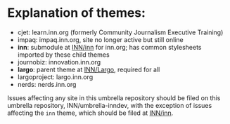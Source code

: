 # Explanation of themes:

- cjet: learn.inn.org (formerly Community Journalism Executive Training)
- impaq: impaq.inn.org, site no longer active but still online
- **inn**: submodule at [INN/inn](https://github.com/INN/inn) for inn.org; has common stylesheets imported by these child themes
- journobiz: innovation.inn.org
- **largo**: parent theme at [INN/Largo](https://github.com/INN/Largo), required for all 
- largoproject: largo.inn.org
- nerds: nerds.inn.org

Issues affecting any site in this umbrella repository should be filed on this umbrella repository, INN/umbrella-inndev, with the exception of issues affecting the `inn` theme, which should be filed at [INN/inn](https://github.com/INN/inn/issues/new).
